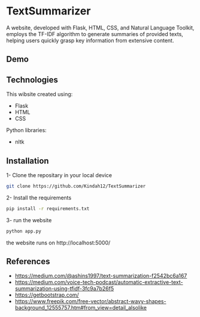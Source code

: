 
# TextSummarizer

A website, developed with Flask, HTML, CSS, and Natural Language Toolkit, employs the TF-IDF algorithm to generate summaries of provided texts, helping users quickly grasp key information from extensive content.


## Demo


## Technologies

This wibsite created using:

* Flask
* HTML
* CSS

Python libraries:
* nltk


## Installation

1- Clone the repositary in your local device

```bash
git clone https://github.com/Kindah12/TextSummarizer
```
2- Install the requirements
```bash
pip install -r requirements.txt
```
3- run the website 
```bash
python app.py
```
the website runs on http://localhost:5000/
## References
* https://medium.com/@ashins1997/text-summarization-f2542bc6a167
* https://medium.com/voice-tech-podcast/automatic-extractive-text-summarization-using-tfidf-3fc9a7b26f5
* https://getbootstrap.com/
* https://www.freepik.com/free-vector/abstract-wavy-shapes-background_12555757.htm#from_view=detail_alsolike
